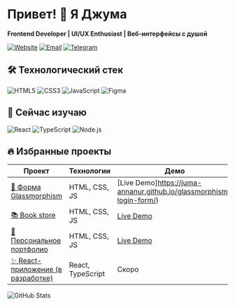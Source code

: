 # Привет! 👋 Я Джума

**Frontend Developer | UI/UX Enthusiast | Веб-интерфейсы с душой**

[![Website](https://img.shields.io/badge/Портфолио-juma--annanur.github.io-blue?style=flat-square)](https://juma-annanur.github.io)
[![Email](https://img.shields.io/badge/Email-jannanurow@gmail.com-red?style=flat-square)](mailto:jannanurow@gmail.com)
[![Telegram](https://img.shields.io/badge/Telegram-@yourname-green?style=flat-square)](https://t.me/yourname)

## 🛠 Технологический стек
![HTML5](https://img.shields.io/badge/HTML5-E34F26?style=for-the-badge&logo=html5&logoColor=white)
![CSS3](https://img.shields.io/badge/CSS3-1572B6?style=for-the-badge&logo=css3&logoColor=white)
![JavaScript](https://img.shields.io/badge/JavaScript-F7DF1E?style=for-the-badge&logo=javascript&logoColor=black)
![Figma](https://img.shields.io/badge/Figma-F24E1E?style=for-the-badge&logo=figma&logoColor=white)

## 🌱 Сейчас изучаю
![React](https://img.shields.io/badge/React-20232A?style=for-the-badge&logo=react&logoColor=61DAFB)
![TypeScript](https://img.shields.io/badge/TypeScript-007ACC?style=for-the-badge&logo=typescript&logoColor=white)
![Node.js](https://img.shields.io/badge/Node.js-43853D?style=for-the-badge&logo=node.js&logoColor=white)

## 🔥 Избранные проекты
| Проект | Технологии | Демо |
|--------|------------|------|
| [🔮 Форма Glassmorphism](https://juma-annanur.github.io/glassmorphism-login-form/) | HTML, CSS, JS | [Live Demo]https://juma-annanur.github.io/glassmorphism-login-form/) |
| [📚 Book store](https://juma-annanur.github.io/juma-bookstore/) | HTML, CSS, JS | [Live Demo]([https://github.com/juma-annanur/glassmorphism-login-form/blob/main/README.md](https://juma-annanur.github.io/juma-bookstore/)) |
| [🚀 Персональное портфолио](https://juma-annanur.github.io/) | HTML, CSS, JS | [Live Demo](https://juma-annanur.github.io/) |
| [✨ React-приложение (в разработке)]() | React, TypeScript | Скоро |

![GitHub Stats](https://github-readme-stats.vercel.app/api?username=juma-annanur&show_icons=true&theme=radical)
